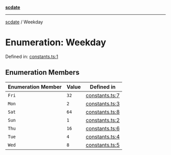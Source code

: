 [**scdate**](../README.md)

---

[scdate](../README.md) / Weekday

# Enumeration: Weekday

Defined in: [constants.ts:1](https://github.com/ericvera/scdate/blob/main/src/constants.ts#L1)

## Enumeration Members

| Enumeration Member     | Value | Defined in                                                                         |
| ---------------------- | ----- | ---------------------------------------------------------------------------------- |
| <a id="fri"></a> `Fri` | `32`  | [constants.ts:7](https://github.com/ericvera/scdate/blob/main/src/constants.ts#L7) |
| <a id="mon"></a> `Mon` | `2`   | [constants.ts:3](https://github.com/ericvera/scdate/blob/main/src/constants.ts#L3) |
| <a id="sat"></a> `Sat` | `64`  | [constants.ts:8](https://github.com/ericvera/scdate/blob/main/src/constants.ts#L8) |
| <a id="sun"></a> `Sun` | `1`   | [constants.ts:2](https://github.com/ericvera/scdate/blob/main/src/constants.ts#L2) |
| <a id="thu"></a> `Thu` | `16`  | [constants.ts:6](https://github.com/ericvera/scdate/blob/main/src/constants.ts#L6) |
| <a id="tue"></a> `Tue` | `4`   | [constants.ts:4](https://github.com/ericvera/scdate/blob/main/src/constants.ts#L4) |
| <a id="wed"></a> `Wed` | `8`   | [constants.ts:5](https://github.com/ericvera/scdate/blob/main/src/constants.ts#L5) |
